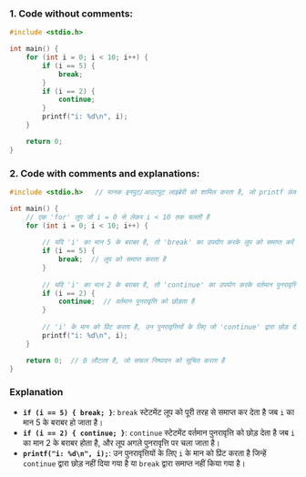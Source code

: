 ### **1. Code without comments:**
```c
#include <stdio.h>

int main() {
    for (int i = 0; i < 10; i++) {
        if (i == 5) {
            break;
        }
        if (i == 2) {
            continue;
        }
        printf("i: %d\n", i);
    }

    return 0;
}
```

### **2. Code with comments and explanations:**
```c
#include <stdio.h>   // मानक इनपुट/आउटपुट लाइब्रेरी को शामिल करता है, जो printf फ़ंक्शन के लिए आवश्यक है

int main() {
    // एक 'for' लूप जो i = 0 से लेकर i < 10 तक चलती है
    for (int i = 0; i < 10; i++) {
        
        // यदि 'i' का मान 5 के बराबर है, तो 'break' का उपयोग करके लूप को समाप्त करें
        if (i == 5) {
            break;  // लूप को समाप्त करता है
        }
        
        // यदि 'i' का मान 2 के बराबर है, तो 'continue' का उपयोग करके वर्तमान पुनरावृत्ति को छोड़ें
        if (i == 2) {
            continue;  // वर्तमान पुनरावृत्ति को छोड़ता है
        }
        
        // 'i' के मान को प्रिंट करता है, उन पुनरावृत्तियों के लिए जो 'continue' द्वारा छोड़ दी गई नहीं हैं या 'break' द्वारा समाप्त की गई नहीं हैं
        printf("i: %d\n", i);
    }

    return 0;  // 0 लौटाता है, जो सफल निष्पादन को सूचित करता है
}
```

### Explanation

- **`if (i == 5) { break; }`**: `break` स्टेटमेंट लूप को पूरी तरह से समाप्त कर देता है जब `i` का मान 5 के बराबर हो जाता है।
- **`if (i == 2) { continue; }`**: `continue` स्टेटमेंट वर्तमान पुनरावृत्ति को छोड़ देता है जब `i` का मान 2 के बराबर होता है, और लूप अगले पुनरावृत्ति पर चला जाता है।
- **`printf("i: %d\n", i);`**: उन पुनरावृत्तियों के लिए `i` के मान को प्रिंट करता है जिन्हें `continue` द्वारा छोड़ नहीं दिया गया है या `break` द्वारा समाप्त नहीं किया गया है।
